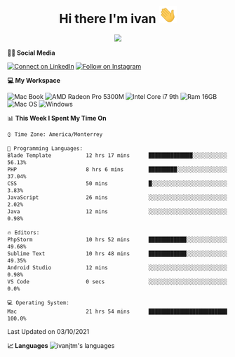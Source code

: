 <h1 align="center">Hi there I'm ivan <img src="https://raw.githubusercontent.com/ABSphreak/ABSphreak/master/gifs/Hi.gif" width="40px" /></h1>
<div align="center">
<img src="http://github-readme-streak-stats.herokuapp.com?user=ivanjtm&hide_border=true&background=00000000&border=FFFFFF00&sideNums=A8A8A8&sideLabels=A8A8A8&currStreakNum=FFC93C&dates=A8A8A8)](https://git.io/streak-stats"/>
</div>

**👦🏻 Social Media**

[![Connect on LinkedIn](https://img.shields.io/badge/LinkedIn-%230077B5.svg?&style=flat-square&logo=linkedin&logoColor=white)](https://www.linkedin.com/in/ivanjtm)
[![Follow on Instagram](https://img.shields.io/badge/Instagram-E4405F?style=flat-square&logo=instagram&logoColor=white)](https://www.instagram.com/ivanjtm)

**💻 My Workspace**

![Mac Book](https://img.shields.io/badge/Apple-MacBook_Pro_2019-999999?style=flat-square&logo=apple&logoColor=white)
![AMD Radeon Pro 5300M](https://img.shields.io/badge/AMD-Radeon_Pro_5300M-ED1C24?style=flat-square&logo=amd&logoColor=white)
![Intel Core i7 9th](https://img.shields.io/badge/Intel-Core_i7_9th-0071C5?style=flat-square&logo=intel&logoColor=white)
![Ram 16GB](https://img.shields.io/badge/RAM-16GB-230071C5?style=flat-square&logoColor=white)
![Mac OS](https://img.shields.io/badge/Mac%20OS-000000?style=flat-square&logo=apple&logoColor=white)
![Windows](https://img.shields.io/badge/Windows-0078D6?style=flat-square&logo=windows&logoColor=white)


<!--START_SECTION:waka-->
📊 **This Week I Spent My Time On** 

```text
⌚︎ Time Zone: America/Monterrey

💬 Programming Languages: 
Blade Template           12 hrs 17 mins      ██████████████░░░░░░░░░░░   56.13% 
PHP                      8 hrs 6 mins        █████████░░░░░░░░░░░░░░░░   37.04% 
CSS                      50 mins             █░░░░░░░░░░░░░░░░░░░░░░░░   3.83% 
JavaScript               26 mins             ░░░░░░░░░░░░░░░░░░░░░░░░░   2.02% 
Java                     12 mins             ░░░░░░░░░░░░░░░░░░░░░░░░░   0.98%

🔥 Editors: 
PhpStorm                 10 hrs 52 mins      ████████████░░░░░░░░░░░░░   49.68% 
Sublime Text             10 hrs 48 mins      ████████████░░░░░░░░░░░░░   49.35% 
Android Studio           12 mins             ░░░░░░░░░░░░░░░░░░░░░░░░░   0.98% 
VS Code                  0 secs              ░░░░░░░░░░░░░░░░░░░░░░░░░   0.0%

💻 Operating System: 
Mac                      21 hrs 54 mins      █████████████████████████   100.0%

```


 Last Updated on 03/10/2021
<!--END_SECTION:waka-->
**📈 Languages**
 ![ivanjtm's languages](https://wakatime.com/share/@ivanjtm/a32f83c6-d0c9-49a4-a5ae-d0440b950377.svg)
